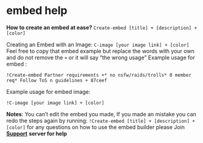 # embed help

**How to create an embed at ease?** `Create-embed [title] + [description] + [color]`

Creating an Embed with an Image: `C-image [your image link] + [color]` Feel free to copy that embed example but replace the words with your own and do not remove the `+` or it will say “the wrong usage" Example usage for embed :

```
!Create-embed Partner requirements +* no nsfw/raids/trolls* 0 member req* Follow ToS n guidelines + 87ceef​
```

Example usage for embed image:

```
!C-image [your image link] + [color]
```

**Notes**: You can’t edit the embed you made, If you made an mistake you can redo the steps again by running: `!Create-embed [title] + [description] + [color]` for any questions on how to use the embed builder please Join [**Support**](https://discord.gg/2EbynXsv3s) **server for help**

